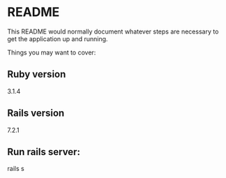# README

This README would normally document whatever steps are necessary to get the
application up and running.

Things you may want to cover:

## Ruby version
  3.1.4

## Rails version
 7.2.1

## Run rails server:
  rails s
  
